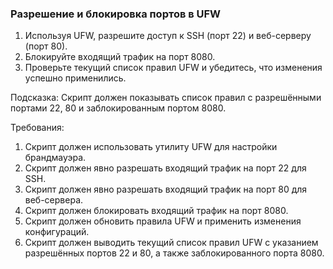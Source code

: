 
### Разрешение и блокировка портов в UFW

1. Используя UFW, разрешите доступ к SSH (порт 22) и веб-серверу (порт 80).
2. Блокируйте входящий трафик на порт 8080.
3. Проверьте текущий список правил UFW и убедитесь, что изменения успешно применились.

Подсказка: Скрипт должен показывать список правил с разрешёнными портами 22, 80 и заблокированным портом 8080.

Требования:
1. Скрипт должен использовать утилиту UFW для настройки брандмауэра.
2. Скрипт должен явно разрешать входящий трафик на порт 22 для SSH.
3. Скрипт должен явно разрешать входящий трафик на порт 80 для веб-сервера.
4. Скрипт должен блокировать входящий трафик на порт 8080.
5. Скрипт должен обновить правила UFW и применить изменения конфигураций.
6. Скрипт должен выводить текущий список правил UFW с указанием разрешённых портов 22 и 80, а также заблокированного порта 8080.